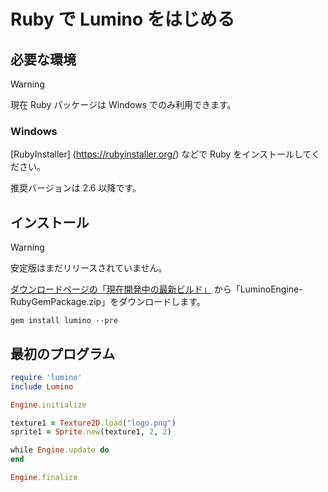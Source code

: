 Ruby で Lumino をはじめる
==========

必要な環境
----------

> [!WARNING]
> 現在 Ruby パッケージは Windows でのみ利用できます。

### Windows

[RubyInstaller] (https://rubyinstaller.org/) などで Ruby をインストールしてください。

推奨バージョンは 2.6 以降です。


インストール
----------

> [!WARNING]
> 安定版はまだリリースされていません。

[ダウンロードページの「現在開発中の最新ビルド」](download.md#現在開発中の最新ビルド) から「LuminoEngine-RubyGemPackage.zip」をダウンロードします。

```
gem install lumino --pre
```


最初のプログラム
----------

```ruby
require 'lumino'
include Lumino

Engine.initialize

texture1 = Texture2D.load("logo.png")
sprite1 = Sprite.new(texture1, 2, 2)

while Engine.update do
end

Engine.finalize
```




